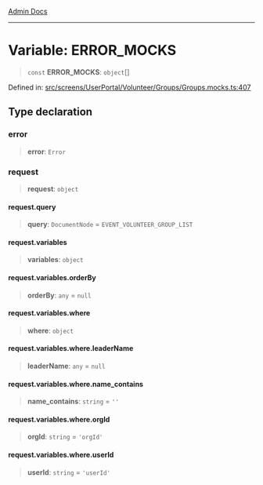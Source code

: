 [Admin Docs](/)

***

# Variable: ERROR\_MOCKS

> `const` **ERROR\_MOCKS**: `object`[]

Defined in: [src/screens/UserPortal/Volunteer/Groups/Groups.mocks.ts:407](https://github.com/gautam-divyanshu/talawa-admin/blob/10f2081e01fc4f6c0767e35f8c4ed3f09fb1baac/src/screens/UserPortal/Volunteer/Groups/Groups.mocks.ts#L407)

## Type declaration

### error

> **error**: `Error`

### request

> **request**: `object`

#### request.query

> **query**: `DocumentNode` = `EVENT_VOLUNTEER_GROUP_LIST`

#### request.variables

> **variables**: `object`

#### request.variables.orderBy

> **orderBy**: `any` = `null`

#### request.variables.where

> **where**: `object`

#### request.variables.where.leaderName

> **leaderName**: `any` = `null`

#### request.variables.where.name\_contains

> **name\_contains**: `string` = `''`

#### request.variables.where.orgId

> **orgId**: `string` = `'orgId'`

#### request.variables.where.userId

> **userId**: `string` = `'userId'`
